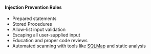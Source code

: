 #### Injection Prevention Rules

- Prepared statements
- Stored Procedures
- Allow-list input validation
- Escaping all user-supplied input
- Education and proper code reviews
- Automated scanning with tools like [SQLMap](https://github.com/sqlmapproject/sqlmap) and static analysis
